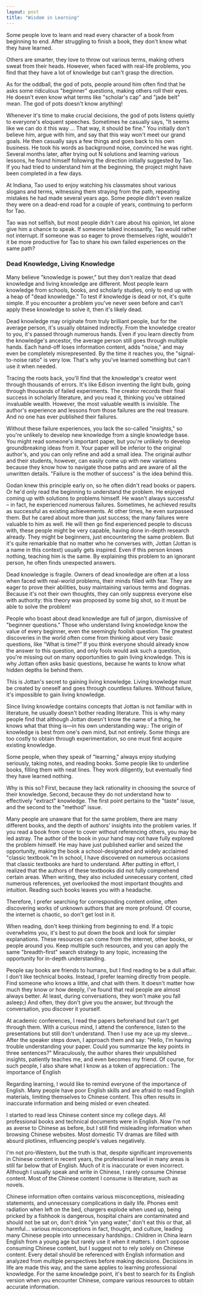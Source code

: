 ```yaml
---
layout: post
title: "Wisdom in Learning"
---
```



Some people love to learn and read every character of a book from beginning to end. After struggling to finish a book, they don't know what they have learned.

Others are smarter, they love to throw out various terms, making others sweat from their heads. However, when faced with real-life problems, you find that they have a lot of knowledge but can't grasp the direction.

As for the oddball, the god of pots, people around him often find that he asks some ridiculous "beginner" questions, making others roll their eyes. He doesn't even know what terms like "scholar's cap" and "jade belt" mean. The god of pots doesn't know anything!

Whenever it's time to make crucial decisions, the god of pots listens quietly to everyone's eloquent speeches. Sometimes he casually says, "It seems like we can do it this way ... That way, it should be fine." You initially don't believe him, argue with him, and say that this way won't meet our grand goals. He then casually says a few things and goes back to his own business. He took his words as background noise, convinced he was right. Several months later, after trying out N solutions and learning various lessons, he found himself following the direction initially suggested by Tao. If you had tried to understand him at the beginning, the project might have been completed in a few days.

At Indiana, Tao used to enjoy watching his classmates shout various slogans and terms, witnessing them straying from the path, repeating mistakes he had made several years ago. Some people didn't even realize they were on a dead-end road for a couple of years, continuing to perform for Tao.

Tao was not selfish, but most people didn't care about his opinion, let alone give him a chance to speak. If someone talked incessantly, Tao would rather not interrupt. If someone was so eager to prove themselves right, wouldn't it be more productive for Tao to share his own failed experiences on the same path?

### Dead Knowledge, Living Knowledge

Many believe "knowledge is power," but they don't realize that dead knowledge and living knowledge are different. Most people learn knowledge from schools, books, and scholarly studies, only to end up with a heap of "dead knowledge." To test if knowledge is dead or not, it's quite simple. If you encounter a problem you've never seen before and can't apply these knowledge to solve it, then it's likely dead.

Dead knowledge may originate from truly brilliant people, but for the average person, it's usually obtained indirectly. From the knowledge creator to you, it's passed through numerous hands. Even if you learn directly from the knowledge's ancestor, the average person still goes through multiple hands. Each hand-off loses information content, adds "noise," and may even be completely misrepresented. By the time it reaches you, the "signal-to-noise ratio" is very low. That's why you've learned something but can't use it when needed.

Tracing the roots back, you'll find that the knowledge's creator went through thousands of errors. It's like Edison inventing the light bulb, going through thousands of failed experiments. The creator records their final success in scholarly literature, and you read it, thinking you've obtained invaluable wealth. However, the most valuable wealth is invisible. The author's experience and lessons from those failures are the real treasure. And no one has ever published their failures.

Without these failure experiences, you lack the so-called "insights," so you're unlikely to develop new knowledge from a single knowledge base. You might read someone's important paper, but you're unlikely to develop groundbreaking ideas from it. Your paper will be inferior to the original author's, and you can only refine and add a small idea. The original author and their students, however, can easily come up with new variations because they know how to navigate those paths and are aware of all the unwritten details. "Failure is the mother of success" is the idea behind this.

Godan knew this principle early on, so he often didn't read books or papers. Or he'd only read the beginning to understand the problem. He enjoyed coming up with solutions to problems himself. He wasn't always successful – in fact, he experienced numerous failures. Sometimes, he achieved results as successful as existing achievements. At other times, he even surpassed them. But he cared about more than just success; the many failures were valuable to him as well. He will then go find experienced people to discuss with, these people might be very capable, having done in-depth research already. They might be beginners, just encountering the same problem. But it's quite remarkable that no matter who he converses with, Jottan (Jottan is a name in this context) usually gets inspired. Even if this person knows nothing, teaching him is the same. By explaining this problem to an ignorant person, he often finds unexpected answers.

Dead knowledge is fragile. Owners of dead knowledge are often at a loss when faced with real-world problems, their minds filled with fear. They are eager to prove their abilities, busy maintaining various terms and dogmas. Because it's not their own thoughts, they can only suppress everyone else with authority: this theory was proposed by some big shot, so it must be able to solve the problem!

People who boast about dead knowledge are full of jargon, dismissive of "beginner questions." Those who understand living knowledge know the value of every beginner, even the seemingly foolish question. The greatest discoveries in the world often come from thinking about very basic questions, like "What is time?" If you think everyone should already know the answer to this question, and only fools would ask such a question, you're missing out on many opportunities to gain living knowledge. This is why Jottan often asks basic questions, because he wants to know what hidden depths lie behind them.

This is Jottan's secret to gaining living knowledge. Living knowledge must be created by oneself and goes through countless failures. Without failure, it's impossible to gain living knowledge.

Since living knowledge contains concepts that Jottan is not familiar with in literature, he usually doesn't bother reading literature. This is why many people find that although Jottan doesn't know the name of a thing, he knows what that thing is—in his own understanding way.: The origin of knowledge is best from one's own mind, but not entirely. Some things are too costly to obtain through experimentation, so one must first acquire existing knowledge.

Some people, when they speak of "learning," always enjoy studying seriously, taking notes, and reading books. Some people like to underline books, filling them with neat lines. They work diligently, but eventually find they have learned nothing.

Why is this so? First, because they lack rationality in choosing the source of their knowledge. Second, because they do not understand how to effectively "extract" knowledge. The first point pertains to the "taste" issue, and the second to the "method" issue.

Many people are unaware that for the same problem, there are many different books, and the depth of authors' insights into the problem varies. If you read a book from cover to cover without referencing others, you may be led astray. The author of the book in your hand may not have fully explored the problem himself. He may have just published earlier and seized the opportunity, making the book a school-designated and widely acclaimed "classic textbook."m In school, I have discovered on numerous occasions that classic textbooks are hard to understand. After putting in effort, I realized that the authors of these textbooks did not fully comprehend certain areas. When writing, they also included unnecessary content, cited numerous references, yet overlooked the most important thoughts and intuition. Reading such books leaves you with a headache.

Therefore, I prefer searching for corresponding content online, often discovering works of unknown authors that are more profound. Of course, the internet is chaotic, so don't get lost in it.

When reading, don't keep thinking from beginning to end. If a topic overwhelms you, it's best to put down the book and look for simpler explanations. These resources can come from the internet, other books, or people around you. Keep multiple such resources, and you can apply the same "breadth-first" search strategy to any topic, increasing the opportunity for in-depth understanding.

People say books are friends to humans, but I find reading to be a dull affair. I don't like technical books. Instead, I prefer learning directly from people. Find someone who knows a little, and chat with them. It doesn't matter how much they know or how deeply, I've found that real people are almost always better. At least, during conversations, they won't make you fall asleep;) And often, they don't give you the answer, but through the conversation, you discover it yourself.

At academic conferences, I read the papers beforehand but can't get through them. With a curious mind, I attend the conference, listen to the presentations but still don't understand. Then I use my ace up my sleeve... After the speaker steps down, I approach them and say: "Hello, I'm having trouble understanding your paper. Could you summarize the key points in three sentences?" Miraculously, the author shares their unpublished insights, patiently teaches me, and even becomes my friend. Of course, for such people, I also share what I know as a token of appreciation.: The importance of English

Regarding learning, I would like to remind everyone of the importance of English. Many people have poor English skills and are afraid to read English materials, limiting themselves to Chinese content. This often results in inaccurate information and being misled or even cheated.

I started to read less Chinese content since my college days. All professional books and technical documents were in English. Now I'm not as averse to Chinese as before, but I still find misleading information when browsing Chinese websites. Most domestic TV dramas are filled with absurd plotlines, influencing people's values negatively.

I'm not pro-Western, but the truth is that, despite significant improvements in Chinese content in recent years, the professional level in many areas is still far below that of English. Much of it is inaccurate or even incorrect. Although I usually speak and write in Chinese, I rarely consume Chinese content. Most of the Chinese content I consume is literature, such as novels.

Chinese information often contains various misconceptions, misleading statements, and unnecessary complications in daily life. Phones emit radiation when left on the bed, chargers explode when used up, being pricked by a fishhook is dangerous, hospital chairs are contaminated and should not be sat on, don't drink "yin yang water," don't eat this or that, all harmful... various misconceptions in fact, thought, and culture, leading many Chinese people into unnecessary hardships.: Children in China learn English from a young age but rarely use it when it matters. I don't oppose consuming Chinese content, but I suggest not to rely solely on Chinese content. Every detail should be referenced with English information and analyzed from multiple perspectives before making decisions. Decisions in life are made this way, and the same applies to learning professional knowledge. For the same knowledge point, it's best to search for its English version when you encounter Chinese, compare various resources to obtain accurate information.